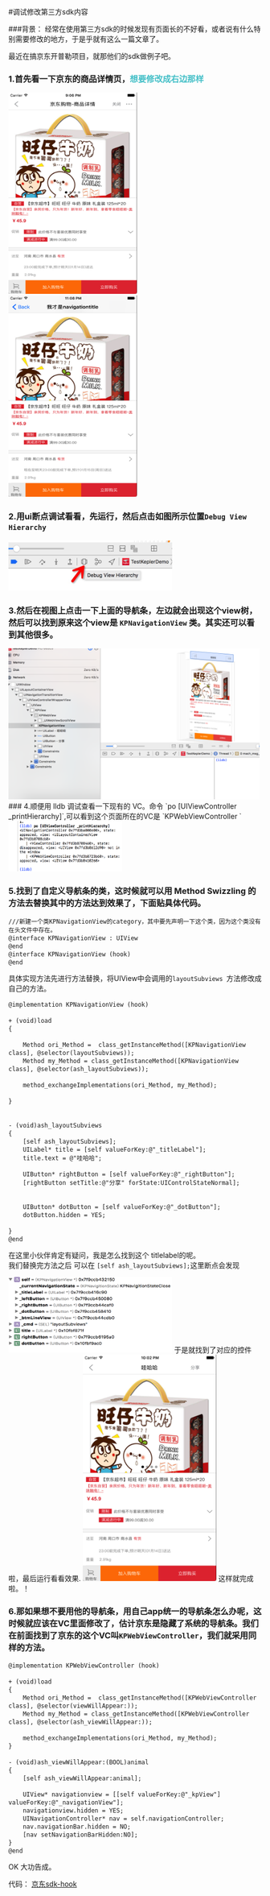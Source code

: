 #调试修改第三方sdk内容

###背景：
经常在使用第三方sdk的时候发现有页面长的不好看，或者说有什么特别需要修改的地方，于是乎就有这么一篇文章了。

最近在搞京东开普勒项目，就那他们的sdk做例子吧。

###  1.首先看一下京东的商品详情页，<font color='#43BFC7'>想要修改成右边那样 </font>  
 <img src="../image/Snip20170113_4.png" width=256 height=400/>
 <img src="../image/Snip20170113_13.png" width=256 height=400/> 	   

### 2.用ui断点调试看看，先运行，然后点击如图所示位置`Debug View Hierarchy`   
 <img src="../image/Snip20170113_2.png" width=326 height=100/> 
 
### 3.然后在视图上点击一下上面的导航条，左边就会出现这个view树，然后可以找到原来这个view是 `KPNavigationView` 类。其实还可以看到其他很多。
  <img src="../image/Snip20170113_6.png" width=500 height=300/> 
### 4.顺便用 lldb 调试查看一下现有的 VC。命令 `po [UIViewController _printHierarchy]`,可以看到这个页面所在的VC是 `KPWebViewController `   
 <img src="../image/Snip20170113_5.png" width=226 height=100/> 
   
### 5.找到了自定义导航条的类，这时候就可以用 Method Swizzling 的方法去替换其中的方法达到效果了，下面贴具体代码。   
```
///新建一个类KPNavigationView的category，其中要先声明一下这个类，因为这个类没有在头文件中存在。
@interface KPNavigationView : UIView
@end
@interface KPNavigationView (hook)
@end
```
   
具体实现方法先进行方法替换，将UIView中会调用的`layoutSubviews `方法修改成自己的方法。   

```
@implementation KPNavigationView (hook)

+ (void)load
{

    Method ori_Method =  class_getInstanceMethod([KPNavigationView class], @selector(layoutSubviews));
    Method my_Method = class_getInstanceMethod([KPNavigationView class], @selector(ash_layoutSubviews));

    method_exchangeImplementations(ori_Method, my_Method);

}


- (void)ash_layoutSubviews
{
    [self ash_layoutSubviews];
    UILabel* title = [self valueForKey:@"_titleLabel"];
    title.text = @"哇哈哈";
    
    UIButton* rightButton = [self valueForKey:@"_rightButton"];
    [rightButton setTitle:@"分享" forState:UIControlStateNormal];

    
    UIButton* dotButton = [self valueForKey:@"_dotButton"];
    dotButton.hidden = YES;

}
@end
```
在这里小伙伴肯定有疑问，我是怎么找到这个 titlelabel的呢。   
我们替换完方法之后 可以在 `[self ash_layoutSubviews];`这里断点会发现   

<img src="../image/Snip20170113_8.png" width=326 height=150/>    
于是就找到了对应的控件啦，最后运行看看效果.   
<img src="../image/Snip20170113_11.png" width=266 height=450/>    
这样就完成啦。！

### 6.那如果想不要用他的导航条，用自己app统一的导航条怎么办呢，这时候就应该在VC里面修改了，估计京东是隐藏了系统的导航条。我们在前面找到了京东的这个VC叫`KPWebViewController`，我们就采用同样的方法。   
```
@implementation KPWebViewController (hook)

+ (void)load
{
    Method ori_Method =  class_getInstanceMethod([KPWebViewController class], @selector(viewWillAppear:));
    Method my_Method = class_getInstanceMethod([KPWebViewController class], @selector(ash_viewWillAppear:));
    
    method_exchangeImplementations(ori_Method, my_Method);
}

- (void)ash_viewWillAppear:(BOOL)animal
{
    [self ash_viewWillAppear:animal];
    
    UIView* navigationview = [[self valueForKey:@"_kpView"] valueForKey:@"_navigationView"];
    navigationview.hidden = YES;
    UINavigationController* nav = self.navigationController;
    nav.navigationBar.hidden = NO;
    [nav setNavigationBarHidden:NO];
}
@end
```   
OK  大功告成。

代码： [京东sdk-hook](https://github.com/wu736139669/jingdongkaipule)


   
   